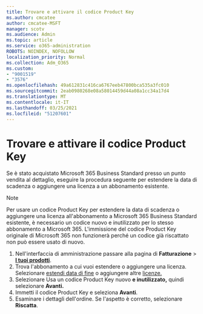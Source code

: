 ```yaml
---
title: Trovare e attivare il codice Product Key
ms.author: cmcatee
author: cmcatee-MSFT
manager: scotv
ms.audience: Admin
ms.topic: article
ms.service: o365-administration
ROBOTS: NOINDEX, NOFOLLOW
localization_priority: Normal
ms.collection: Adm_O365
ms.custom:
- "9001519"
- "3576"
ms.openlocfilehash: 49a612831c416ca6767eeb47800bca535a3fc010
ms.sourcegitcommit: 2eab0980268e08a58014459d44a08a1cc34a17d4
ms.translationtype: MT
ms.contentlocale: it-IT
ms.lasthandoff: 03/25/2021
ms.locfileid: "51207601"
---
```

# <a name="find-and-activate-my-product-key"></a>Trovare e attivare il codice Product Key

Se è stato acquistato Microsoft 365 Business Standard presso un punto vendita al dettaglio, eseguire la procedura seguente per estendere la data di scadenza o aggiungere una licenza a un abbonamento esistente.

> [!NOTE]
> Per usare un codice Product Key per estendere la data di scadenza o aggiungere una licenza all'abbonamento a Microsoft 365 Business Standard esistente, è necessario un codice nuovo e inutilizzato per lo stesso abbonamento a Microsoft 365. L'immissione del codice Product Key originale di Microsoft 365 non funzionerà perché un codice già riscattato non può essere usato di nuovo.

1. Nell'interfaccia di amministrazione passare alla pagina di **Fatturazione** > **[I tuoi prodotti](https://go.microsoft.com/fwlink/p/?linkid=842054)**.
2. Trova l'abbonamento a cui vuoi estendere o aggiungere una licenza. Selezionare [estendi data di fine](https://go.microsoft.com/fwlink/p/?linkid=842054) o aggiungere altre [licenze.](https://go.microsoft.com/fwlink/p/?linkid=842054)
3. Selezionare Usa un codice Product Key nuovo **e inutilizzato,** quindi selezionare **Avanti.**
4. Immetti il codice Product Key e seleziona **Avanti**.
5. Esaminare i dettagli dell'ordine. Se l'aspetto è corretto, selezionare **Riscatta**.